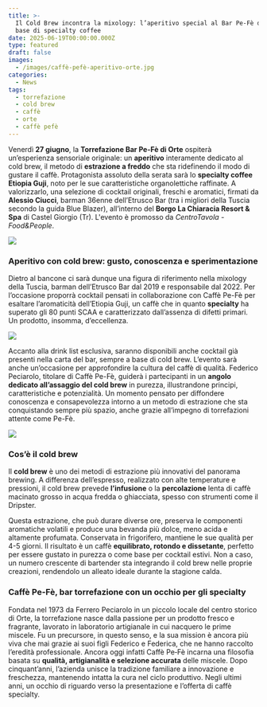 ```yaml
---
title: >-
  Il Cold Brew incontra la mixology: l’aperitivo special al Bar Pe-Fè di Orte a
  base di specialty coffee
date: 2025-06-19T00:00:00.000Z
type: featured
draft: false
images:
  - /images/caffè-pefè-aperitivo-orte.jpg
categories:
  - News
tags:
  - torrefazione
  - cold brew
  - caffè
  - orte
  - caffè pefè
---
```


Venerdì **27 giugno**, la **Torrefazione Bar Pe-Fè di Orte** ospiterà un’esperienza sensoriale originale: un **aperitivo** interamente dedicato al cold brew, il metodo di **estrazione a freddo** che sta ridefinendo il modo di gustare il caffè. Protagonista assoluto della serata sarà lo **specialty coffee Etiopia Guji**, noto per le sue caratteristiche organolettiche raffinate. A valorizzarlo, una selezione di cocktail originali, freschi e aromatici, firmati da **Alessio Ciucci**, barman 36enne dell’Etrusco Bar (tra i migliori della Tuscia secondo la guida Blue Blazer), all’interno del **Borgo La Chiaracia Resort & Spa** di Castel Giorgio (Tr). L'evento è promosso da *CentroTavola - Food\&People*.

![](/images/coldbrew.png)

### Aperitivo con cold brew: gusto, conoscenza e sperimentazione

Dietro al bancone ci sarà dunque una figura di riferimento nella mixology della Tuscia, barman dell’Etrusco Bar dal 2019 e responsabile dal 2022. Per l’occasione proporrà cocktail pensati in collaborazione con Caffè Pe-Fè per esaltare l’aromaticità dell’Etiopia Guji, un caffè che in quanto **specialty** ha superato gli 80 punti SCAA e caratterizzato dall’assenza di difetti primari. Un prodotto, insomma, d’eccellenza.

![](/images/ciucci-alessio-bar-etrusco-chiaracia.jpg)

Accanto alla drink list esclusiva, saranno disponibili anche cocktail già presenti nella carta del bar, sempre a base di cold brew. L’evento sarà anche un’occasione per approfondire la cultura del caffè di qualità. Federico Peciarolo, titolare di Caffè Pe-Fè, guiderà i partecipanti in un **angolo dedicato all’assaggio del cold brew** in purezza, illustrandone principi, caratteristiche e potenzialità. Un momento pensato per diffondere conoscenza e consapevolezza intorno a un metodo di estrazione che sta conquistando sempre più spazio, anche grazie all’impegno di torrefazioni attente come Pe-Fè.

![](/images/Cocktail.jpg)

### Cos’è il cold brew

Il **cold brew** è uno dei metodi di estrazione più innovativi del panorama brewing. A differenza dell’espresso, realizzato con alte temperature e pressioni, il cold brew prevede **l’infusione** o la **percolazione** lenta di caffè macinato grosso in acqua fredda o ghiacciata, spesso con strumenti come il Dripster.

Questa estrazione, che può durare diverse ore, preserva le componenti aromatiche volatili e produce una bevanda più dolce, meno acida e altamente profumata. Conservata in frigorifero, mantiene le sue qualità per 4-5 giorni. Il risultato è un caffè **equilibrato, rotondo e dissetante**, perfetto per essere gustato in purezza o come base per cocktail estivi. Non a caso, un numero crescente di bartender sta integrando il cold brew nelle proprie creazioni, rendendolo un alleato ideale durante la stagione calda.

### Caffè Pe-Fè, bar torrefazione con un occhio per gli specialty

Fondata nel 1973 da Ferrero Peciarolo in un piccolo locale del centro storico di Orte, la torrefazione nasce dalla passione per un prodotto fresco e fragrante, lavorato in laboratorio artigianale in cui nacquero le prime miscele. Fu un precursore, in questo senso, e la sua mission è ancora più viva che mai grazie ai suoi figli Federico e Federica, che ne hanno raccolto l’eredità professionale. Ancora oggi infatti Caffè Pe‑Fè incarna una filosofia basata su **qualità, artigianalità e selezione accurata** delle miscele. Dopo cinquant’anni, l’azienda unisce la tradizione familiare a innovazione e freschezza, mantenendo intatta la cura nel ciclo produttivo. Negli ultimi anni, un occhio di riguardo verso la presentazione e l’offerta di caffè specialty.
